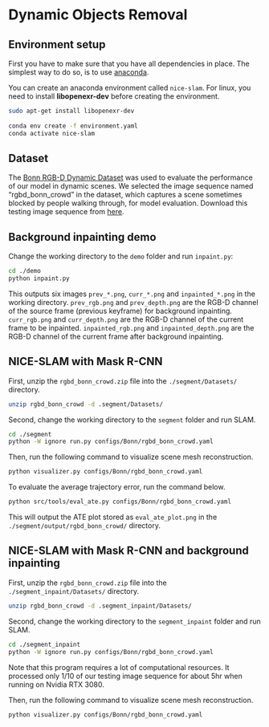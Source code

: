 # Dynamic Objects Removal
## Environment setup

First you have to make sure that you have all dependencies in place.
The simplest way to do so, is to use [anaconda](https://www.anaconda.com/). 

You can create an anaconda environment called `nice-slam`. For linux, you need to install **libopenexr-dev** before creating the environment.
```bash
sudo apt-get install libopenexr-dev
    
conda env create -f environment.yaml
conda activate nice-slam
```


## Dataset
The [Bonn RGB-D Dynamic Dataset](https://www.ipb.uni-bonn.de/data/rgbd-dynamic-dataset/) was used to evaluate the performance of our model in dynamic scenes. We selected the image sequence named “rgbd_bonn_crowd” in the dataset, which captures a scene sometimes blocked by people walking through, for model evaluation. Download this testing image sequence from [here](https://www.ipb.uni-bonn.de/html/projects/rgbd_dynamic2019/rgbd_bonn_crowd.zip).


## Background inpainting demo
Change the working directory to the `demo` folder and run `inpaint.py`:
```bash
cd ./demo
python inpaint.py
```
This outputs six images `prev_*.png`, `curr_*.png` and `inpainted_*.png` in the working directory. `prev_rgb.png` and `prev_depth.png` are the RGB-D channel of the source frame (previous keyframe) for background inpainting. `curr_rgb.png` and `curr_depth.png` are the RGB-D channel of the current frame to be inpainted. `inpainted_rgb.png` and `inpainted_depth.png` are the RGB-D channel of the current frame after background inpainting. 

## NICE-SLAM with Mask R-CNN

First, unzip the `rgbd_bonn_crowd.zip` file into the `./segment/Datasets/` directory.
```bash
unzip rgbd_bonn_crowd -d .segment/Datasets/
```

Second, change the working directory to the `segment` folder and run SLAM.
```bash
cd ./segment
python -W ignore run.py configs/Bonn/rgbd_bonn_crowd.yaml
```

Then, run the following command to visualize scene mesh reconstruction.
```bash
python visualizer.py configs/Bonn/rgbd_bonn_crowd.yaml
```

To evaluate the average trajectory error, run the command below.
```bash
python src/tools/eval_ate.py configs/Bonn/rgbd_bonn_crowd.yaml
```
This will output the ATE plot stored as `eval_ate_plot.png` in the `./segment/output/rgbd_bonn_crowd/` directory.


## NICE-SLAM with Mask R-CNN and background inpainting

First, unzip the `rgbd_bonn_crowd.zip` file into the `./segment_inpaint/Datasets/` directory.
```bash
unzip rgbd_bonn_crowd -d .segment_inpaint/Datasets/
```

Second, change the working directory to the `segment_inpaint` folder and run SLAM.
```bash
cd ./segment_inpaint
python -W ignore run.py configs/Bonn/rgbd_bonn_crowd.yaml
```
Note that this program requires a lot of computational resources. It processed only 1/10 of our testing image sequence for about 5hr when running on Nvidia RTX 3080.

Then, run the following command to visualize scene mesh reconstruction.
```bash
python visualizer.py configs/Bonn/rgbd_bonn_crowd.yaml
```